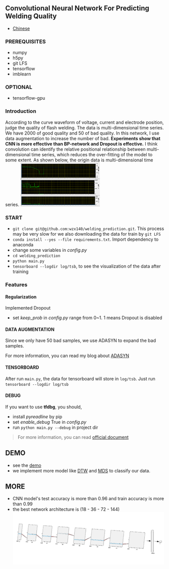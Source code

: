 ## Convolutional Neural Network For Predicting Welding Quality
- [Chinese](README_CN.md)
### PREREQUISITES
- numpy
- h5py
- git LFS
- tensorflow
- imblearn

### OPTIONAL
- tensorflow-gpu

### Introduction
According to the curve waveform of voltage, current and electrode position, judge the quality of flash welding. The data is multi-dimensional time series. We have 2000 of good quality and 50 of bad quality. In this network, I use data augmentation to increase the number of bad. **Experiments show that CNN is more effective than BP-network and Dropout is effective.** I think convolution can identify the relative positional relationship between multi-dimensional time series, which reduces the over-fitting of the model to some extent. As shown below, the origin data is multi-dimensional time series.
<img src="img/data.png" width = "50%" />

### START
- `git clone git@github.com:wzx140/welding_prediction.git`. This process may be very slow for we also downloading the data for train by `git LFS`
- `conda install --yes --file requirements.txt`. Import dependency to anaconda
- change some variables in *config.py*
- `cd welding_prediction`
- `python main.py`
- `tensorboard --logdir log/tsb`, to see the visualization of the data after training

### Features

#### Regularization
Implemented Dropout
- set *keep_prob* in *config.py* range from 0~1. 1 means Dropout is disabled

####  DATA AUGMENTATION
Since we only have 50 bad samples, we use ADASYN to expand the bad samples. 

For more information, you can read my blog about [ADASYN](https://masterwangzx.com/2019/04/08/SMOTE/#adasyn)

#### TENSORBOARD
After run `main.py`, the data for tensorboard will store in `log/tsb`. Just run `tensorboard --logdir log/tsb`

#### DEBUG
If you want to use **tfdbg**, you should,
- install *pyreadline* by pip
- set *enable_debug* True in *config.py*
- run `python main.py --debug` in project dir
> For more information, you can read [official document](https://www.tensorflow.org/guide/debugger)

## DEMO
- see the [demo](./demo.ipynb)
- we implement more model like [DTW](./other/DTW.ipynb) and [MDS](./other/MDS.ipynb) to classify our data.

## MORE
- CNN model's test accuracy is more than 0.96 and train accuracy is more than 0.99
- the best network architecture is (18 - 36 - 72 - 144)
![](img/net.png)
